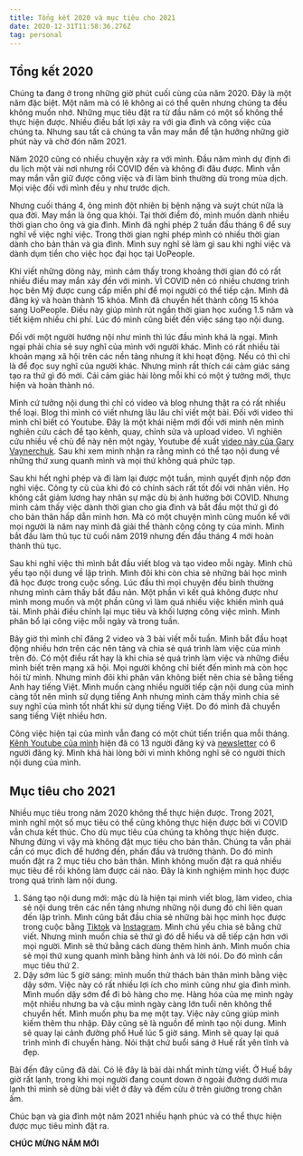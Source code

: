 ```yaml
---
title: Tổng kết 2020 và mục tiêu cho 2021
date: 2020-12-31T11:58:36.276Z
tag: personal
---
```

## Tổng kết 2020

Chúng ta đang ở trong những giờ phút cuối cùng của năm 2020. Đây là một năm đặc biệt. Một năm mà có lẽ không ai có thể quên nhưng chúng ta đều không muốn nhớ. Những mục tiêu đặt ra từ đầu năm có một số không thể thực hiện được. Nhiều điều bất lợi xảy ra với gia đình và công việc của chúng ta. Nhưng sau tất cả chúng ta vẫn may mắn để tận hưởng những giờ phút này và chờ đón năm 2021.

Năm 2020 cũng có nhiều chuyện xảy ra với mình. Đầu năm mình dự định đi du lịch một vài nơi nhưng rồi COVID đến và không đi đâu được. Mình vẫn may mắn vẫn giữ được công việc và đi làm bình thường dù trong mùa dịch. Mọi việc đối với mình đều y như trước dịch. 

Nhưng cuối tháng 4, ông mình đột nhiên bị bệnh nặng và suýt chút nữa là qua đời. May mắn là ông qua khỏi. Tại thời điểm đó, mình muốn dành nhiều thời gian cho ông và gia đình. Mình đã nghỉ phép 2 tuần đầu tháng 6 để suy nghĩ về việc nghỉ việc. Trong thời gian nghỉ phép mình có nhiều thời gian dành cho bản thân và gia đình. Mình suy nghĩ sẽ làm gì sau khi nghỉ việc và dành dụm tiền cho việc học đại học tại UoPeople. 

Khi viết những dòng này, mình cảm thấy trong khoảng thời gian đó có rất nhiều điều may mắn xảy đến với mình. VÌ COVID nên có nhiều chương trình học bên Mỹ được cung cấp miễn phí để mọi người có thể tiếp cận. Mình đã đăng ký và hoàn thành 15 khóa. Mình đã chuyển hết thành công 15 khóa sang UoPeople. Điều này giúp mình rút ngắn thời gian học xuống 1.5 năm và tiết kiệm nhiều chi phí. Lúc đó mình cũng biết đến việc sáng tạo nội dung.

Đối với một người hướng nội như mình thì lúc đầu mình khá là ngại. Mình ngại phải chia sẻ suy nghĩ của mình với người khác. Mình có rất nhiều tài khoản mạng xã hội trên các nền tảng nhưng ít khi hoạt động. Nếu có thì chỉ là để đọc suy nghĩ của người khác. Nhưng mình rất thích cái cảm giác sáng tạo ra thứ gì đó mới. Cái cảm giác hài lòng mỗi khi có một ý tưởng mới, thực hiện và hoàn thành nó. 

Mình cứ tưởng nội dung thì chỉ có video và blog nhưng thật ra có rất nhiều thể loại. Blog thì mình có viết nhưng lâu lâu chỉ viết một bài. Đối với video thì mình chỉ biết có Youtube. Đây là một khái niệm mới đối với mình nên mình nghiên cứu cách để tạo kênh, quay, chỉnh sửa và upload video. Vì nghiên cứu nhiều về chủ đề này nên một ngày, Youtube đề xuất [video này của Gary Vaynerchuk](https://www.youtube.com/watch?v=RVKofRN1dyI&t=1s). Sau khi xem mình nhận ra rằng mình có thể tạo nội dung về những thứ xung quanh mình và mọi thứ không quá phức tạp. 

Sau khi hết nghỉ phép và đi làm lại được một tuần, mình quyết định nộp đơn nghỉ việc. Công ty cũ của khi đó có chính sách rất tốt đối với nhân viên. Họ không cắt giảm lương hay nhân sự mặc dù bị ảnh hưởng bởi COVID. Nhưng mình cảm thấy việc dành thời gian cho gia đình và bắt đầu một thứ gì đó cho bản thân hấp dẫn mình hơn. Mà có một chuyện mình cũng muốn kể với mọi người là năm nay mình đã giải thể thành công công ty của mình. Mình bắt đầu làm thủ tục từ cuối năm 2019 nhưng đến đầu tháng 4 mới hoàn thành thủ tục.

Sau khi nghỉ việc thì mình bắt đầu viết blog và tạo video mỗi ngày. Mình chủ yếu tạo nội dung về lập trình. Mình đôi khi còn chia sẻ những bài học mình đã học được trong cuộc sống. Lúc đầu thì mọi chuyện đều bình thường nhưng mình cảm thấy bắt đầu nản. Một phần vì kết quả không được như mình mong muốn và một phần cũng vì làm quá nhiều việc khiến mình quá tải. Mình phải điều chỉnh lại mục tiêu và khối lượng công việc mình. Mình phân bổ lại công việc mỗi ngày và trong tuần.

Bây giờ thì mình chỉ đăng 2 video và 3 bài viết mỗi tuần. Mình bắt đầu hoạt động nhiều hơn trên các nên tảng và chia sẻ quá trình làm việc của mình trên đó. Có một điều rất hay là khi chia sẻ quá trình làm việc và những điều mình biết trên mạng xã hội. Mọi người không chỉ biết đến mình mà còn học hỏi từ mình. Nhưng mình đôi khi phân vân không biết nên chia sẻ bằng tiếng Anh hay tiếng Việt. Mình muốn càng nhiều người tiếp cận nội dung của mình càng tốt nên mình sử dụng tiếng Anh nhưng mình cảm thấy mình chia sẻ suy nghĩ của mình tốt nhất khi sử dụng tiếng Việt. Do đó mình đã chuyển sang tiếng Việt nhiều hơn.

Công việc hiện tại của mình vẫn đang có một chút tiến triển qua mỗi tháng. [Kênh Youtube của mình](https://www.youtube.com/channel/UCXykqt3V2-9bYXKWZRcH0rA) hiện đã có 13 người đăng ký và [newsletter](http://koogio.substack.com/) có 6 người đăng ký. Mình khá hài lòng bởi vì mình không nghĩ sẽ có người thích nội dung của mình. 

## Mục tiêu cho 2021

Nhiều mục tiêu trong năm 2020 không thể thực hiện được. Trong 2021, mình nghĩ một số mục tiêu có thể cũng không thực hiện được bời vì COVID vẫn chưa kết thúc. Cho dù mục tiêu của chúng ta không thực hiện được. Nhưng đừng vì vậy mà không đặt mục tiêu cho bản thân. Chúng ta vẫn phải cần có mục đích để hướng đến, phấn đấu và trưởng thành. Do đó mình muốn đặt ra 2 mục tiêu cho bản thân. Mình không muốn đặt ra quá nhiều mục tiêu để rồi không làm được cái nào. Đây là kinh nghiệm mình học được trong quá trình làm nội dung. 

1. Sáng tạo nội dung mới: mặc dù là hiện tại mình viết blog, làm video, chia sẻ nội dung trên các nền tảng nhưng những nội dung đó chỉ liên quan đến lập trình. Mình cũng bắt đầu chia sẻ những bài học mình học được trong cuộc bằng [Tiktok](https://www.tiktok.com/@koogio) và [Instagram](https://www.instagram.com/koogio96/). Mình chủ yếu chia sẻ bằng chữ viết. Nhưng mình muốn chia sẻ thứ gì đó dễ hiểu và dễ tiếp cận hơn với mọi người. Mình sẽ thử bằng cách dùng thêm hình ảnh. Mình muốn chia sẻ mọi thứ xung quanh mình bằng hình ảnh và lời nói. Do đó mình cần mục tiêu thứ 2.
2. Dậy sớm lúc 5 giờ sáng: mình muốn thử thách bản thân mình bằng việc dậy sớm. Việc này có rất nhiều lợi ích cho mình cũng như gia đình mình. Mình muốn dậy sớm để đi bỏ hàng cho mẹ. Hàng hóa của mẹ mình ngày một nhiều nhưng ba và cậu mình ngày càng lớn tuổi nên không thể chuyển hết. Mình muốn phụ ba mẹ một tay. Việc này cũng giúp mình kiếm thêm thu nhập. Đây cũng sẽ là nguồn để mình tạo nội dung. Mình sẽ quay lại cảnh đường phố Huế lúc 5 giờ sáng. Mình sẽ quay lại quá trình mình đi chuyển hàng. Nói thật chứ buổi sáng ở Huế rất yên tĩnh và đẹp.

Bài đến đây cũng đã dài. Có lẽ đây là bài dài nhất mình từng viết. Ở Huế bây giờ rất lạnh, trong khi mọi người đang count down ở ngoài đường dưới mưa lạnh thì mình sẽ dừng bài viết ở đây và đếm cừu ở trên giường trong chăn ấm.

Chúc bạn và gia đình một năm 2021 nhiều hạnh phúc và có thể thực hiện được mục tiêu mình đặt ra. 

**CHÚC MỪNG NĂM MỚI**